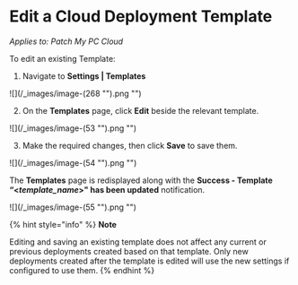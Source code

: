 # Edit a Cloud Deployment Template

_Applies to: Patch My PC Cloud_

To edit an existing Template:

1. Navigate to **Settings | Templates**

!\[]\(/\_images/image-(268 "").png "")

2. On the **Templates** page, click **Edit** beside the relevant template.

!\[]\(/\_images/image-(53 "").png "")

3. Make the required changes, then click **Save** to save them.

!\[]\(/\_images/image-(54 "").png "")

The **Templates** page is redisplayed along with the **Success - Template “<**_**template\_name**_**>" has been updated** notification.

!\[]\(/\_images/image-(55 "").png "")

{% hint style="info" %}
**Note**

Editing and saving an existing template does not affect any current or previous deployments created based on that template. Only new deployments created after the template is edited will use the new settings if configured to use them.
{% endhint %}

